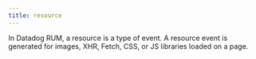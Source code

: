 ```yaml
---
title: resource
---
```

In Datadog RUM, a resource is a type of event. A resource event is generated for images, XHR, Fetch, CSS, or JS libraries loaded on a page.